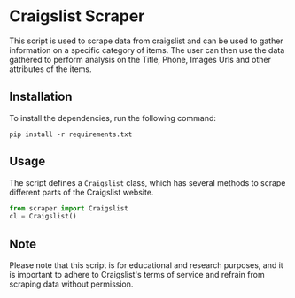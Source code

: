 # Craigslist Scraper

This script is used to scrape data from craigslist and can be used to gather information on a specific category of items. The user can then use the data gathered to perform analysis on the Title, Phone, Images Urls and other attributes of the items.

## Installation

To install the dependencies, run the following command:

```pip install -r requirements.txt```

## Usage

The script defines a `Craigslist` class, which has several methods to scrape different parts of the Craigslist website.
```python
from scraper import Craigslist
cl = Craigslist()
```
## Note
Please note that this script is for educational and research purposes, and it is important to adhere to Craigslist's terms of service and refrain from scraping data without permission.


